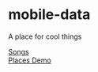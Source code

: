 mobile-data
===========

A place for cool things

[Songs]( http://mobile-data.github.io/songs/index.html )  
[Places Demo]( http://mobile-data.github.io/places-demo/index.html )  